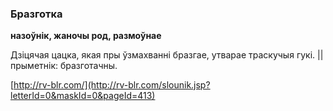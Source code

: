### Бразготка
**назоўнік, жаночы род, размоўнае**

Дзіцячая цацка, якая пры ўзмахванні бразгае, утварае траскучыя гукі. || прыметнік: бразготачны.

<a rel="author">[http://rv-blr.com/](http://rv-blr.com/slounik.jsp?letterId=0&maskId=0&pageId=413)</a>

